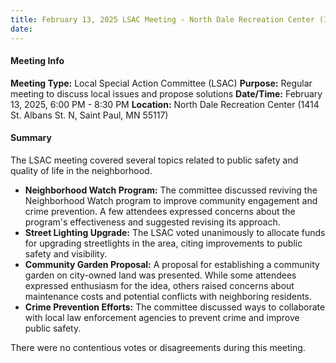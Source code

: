 ```yaml
---
title: February 13, 2025 LSAC Meeting - North Dale Recreation Center (1414 St. Albans St. N, Saint Paul, MN 55117)
date: 
---
```

#### Meeting Info
**Meeting Type:** Local Special Action Committee (LSAC)
**Purpose:** Regular meeting to discuss local issues and propose solutions
**Date/Time:** February 13, 2025, 6:00 PM - 8:30 PM
**Location:** North Dale Recreation Center (1414 St. Albans St. N, Saint Paul, MN 55117)

#### Summary
The LSAC meeting covered several topics related to public safety and quality of life in the neighborhood.

*   **Neighborhood Watch Program:** The committee discussed reviving the Neighborhood Watch program to improve community engagement and crime prevention. A few attendees expressed concerns about the program's effectiveness and suggested revising its approach.
*   **Street Lighting Upgrade:** The LSAC voted unanimously to allocate funds for upgrading streetlights in the area, citing improvements to public safety and visibility.
*   **Community Garden Proposal:** A proposal for establishing a community garden on city-owned land was presented. While some attendees expressed enthusiasm for the idea, others raised concerns about maintenance costs and potential conflicts with neighboring residents.
*   **Crime Prevention Efforts:** The committee discussed ways to collaborate with local law enforcement agencies to prevent crime and improve public safety.

There were no contentious votes or disagreements during this meeting.

